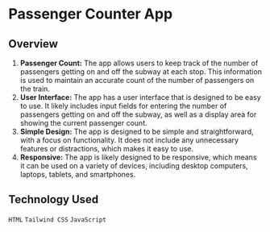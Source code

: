 # Passenger Counter App

## Overview 

1. **Passenger Count:** The app allows users to keep track of the number of passengers getting on and off the subway at each stop. This information is used to maintain an accurate count of the number of passengers on the train.
2. **User Interface:** The app has a user interface that is designed to be easy to use. It likely includes input fields for entering the number of passengers getting on and off the subway, as well as a display area for showing the current passenger count.
3. **Simple Design:** The app is designed to be simple and straightforward, with a focus on functionality. It does not include any unnecessary features or distractions, which makes it easy to use.
4. **Responsive:** The app is likely designed to be responsive, which means it can be used on a variety of devices, including desktop computers, laptops, tablets, and smartphones.

## Technology Used

`HTML`
`Tailwind CSS`
`JavaScript`
